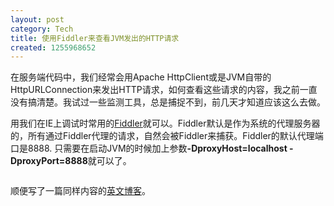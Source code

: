 ```yaml
---
layout: post
category: Tech
title: 使用Fiddler来查看JVM发出的HTTP请求
created: 1255968652
---
```


在服务端代码中，我们经常会用Apache HttpClient或是JVM自带的HttpURLConnection来发出HTTP请求，如何查看这些请求的内容，我之前一直没有搞清楚。我试过一些监测工具，总是捕捉不到，前几天才知道应该这么去做。


用我们在IE上调试时常用的<a href="http://www.fiddler2.com/fiddler2/">Fiddler</a>就可以。Fiddler默认是作为系统的代理服务器的，所有通过Fiddler代理的请求，自然会被Fiddler来捕获。Fiddler的默认代理端口是8888. 只需要在启动JVM的时候加上参数<strong>-DproxyHost=localhost -DproxyPort=8888</strong>就可以了。

<img alt="" src="https://38noea.blu.livefilestore.com/y1mTnaqrR3xRtPc1dbBV78THzMXMl0BAdKOH_wAmXPOhXURIjm_xaWoum5YR-D4uDfyOzuDtfjoU2kPTfy87antV0npTOZ25gsMMRgSs1C1JiobZEXrnm7BH-stJjePg6EJLgsNL0XEFimuF64Id6o3sg/fiddler-options.png" />


顺便写了一篇同样内容的<a href="http://alexcheng1982.spaces.live.com/blog/cns!E6D2EBA4032A9101!128.entry">英文博客</a>。
